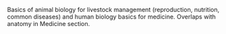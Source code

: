 Basics of animal biology for livestock management (reproduction, nutrition, common diseases) and human biology basics for medicine. Overlaps with anatomy in Medicine section.
